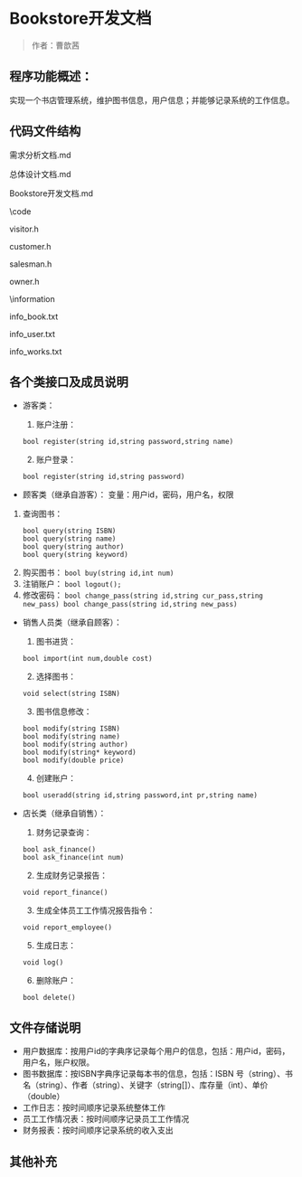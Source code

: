 #  Bookstore开发文档

> 作者：曹歆茜

## 程序功能概述：

实现一个书店管理系统，维护图书信息，用户信息；并能够记录系统的工作信息。

## 代码文件结构
需求分析文档.md

总体设计文档.md

Bookstore开发文档.md

\code

visitor.h

customer.h

salesman.h

owner.h


\information

info_book.txt

info_user.txt

info_works.txt

## 各个类接口及成员说明

* 游客类：

  1. 账户注册：
    ```
    bool register(string id,string password,string name)
    ```
  2. 账户登录：
    ```
    bool register(string id,string password)
    ```
* 顾客类（继承自游客）：
变量：用户id，密码，用户名，权限
1. 查询图书：
    ```
    bool query(string ISBN)
    bool query(string name)
    bool query(string author)
    bool query(string keyword)
    ```
  2. 购买图书：
    ```
    bool buy(string id,int num)
    ```
  3. 注销账户：
    ```
    bool logout();
    ```
  4. 修改密码：
    ```
    bool change_pass(string id,string cur_pass,string new_pass)
    bool change_pass(string id,string new_pass)
    ```
* 销售人员类（继承自顾客）：

  1. 图书进货：
    ```
    bool import(int num,double cost)
    ```
  2. 选择图书：
    ```
    void select(string ISBN)
    ```
  3. 图书信息修改：
    ```
    bool modify(string ISBN)
    bool modify(string name)
    bool modify(string author)
    bool modify(string* keyword)
    bool modify(double price)
    ```
  4.  创建账户：
    ```
    bool useradd(string id,string password,int pr,string name)
    ```

* 店长类（继承自销售）：

  1. 财务记录查询：
    ```
    bool ask_finance()
    bool ask_finance(int num)
    ```
  2. 生成财务记录报告：
    ```
    void report_finance()
    ```
  3. 生成全体员工工作情况报告指令：
    ```
    void report_employee()
    ```
  5. 生成日志：
    ```
    void log()
    ```
  6. 删除账户：
    ```
    bool delete()
    ```

## 文件存储说明

* 用户数据库：按用户id的字典序记录每个用户的信息，包括：用户id，密码，用户名，账户权限。
* 图书数据库：按ISBN字典序记录每本书的信息，包括：ISBN 号（string）、书名（string）、作者（string）、关键字（string[]）、库存量（int）、单价（double）
* 工作日志：按时间顺序记录系统整体工作
* 员工工作情况表：按时间顺序记录员工工作情况
* 财务报表：按时间顺序记录系统的收入支出

## 其他补充



